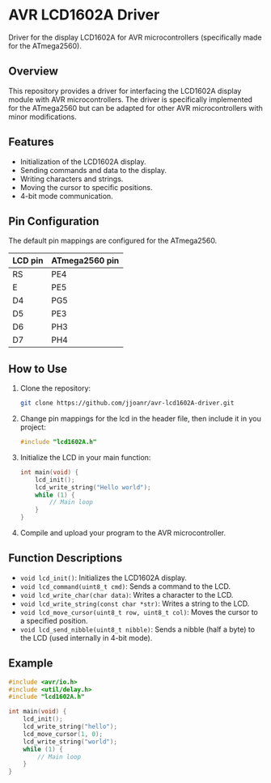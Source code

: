 # AVR LCD1602A Driver

Driver for the display LCD1602A for AVR microcontrollers (specifically made for the ATmega2560).

## Overview

This repository provides a driver for interfacing the LCD1602A display module with AVR microcontrollers. The driver is specifically implemented for the ATmega2560 but can be adapted for other AVR microcontrollers with minor modifications.

## Features

- Initialization of the LCD1602A display.
- Sending commands and data to the display.
- Writing characters and strings.
- Moving the cursor to specific positions.
- 4-bit mode communication.

## Pin Configuration

The default pin mappings are configured for the ATmega2560.

| LCD pin | ATmega2560 pin  |
|---------|-----------------|
| RS      | PE4             |
| E       | PE5             |
| D4      | PG5             |
| D5      | PE3             |
| D6      | PH3             |
| D7      | PH4             |

## How to Use

1. Clone the repository:

    ```sh
    git clone https://github.com/jjoanr/avr-lcd1602A-driver.git
    ```

2. Change pin mappings for the lcd in the header file, then include it in you project:

    ```c
    #include "lcd1602A.h"
    ```

3. Initialize the LCD in your main function:

    ```c
    int main(void) {
        lcd_init();
        lcd_write_string("Hello world");
        while (1) {
            // Main loop
        }
    }
    ```

4. Compile and upload your program to the AVR microcontroller.

## Function Descriptions

- `void lcd_init()`: Initializes the LCD1602A display.
- `void lcd_command(uint8_t cmd)`: Sends a command to the LCD.
- `void lcd_write_char(char data)`: Writes a character to the LCD.
- `void lcd_write_string(const char *str)`: Writes a string to the LCD.
- `void lcd_move_cursor(uint8_t row, uint8_t col)`: Moves the cursor to a specified position.
- `void lcd_send_nibble(uint8_t nibble)`: Sends a nibble (half a byte) to the LCD (used internally in 4-bit mode).

## Example

```c
#include <avr/io.h>
#include <util/delay.h>
#include "lcd1602A.h"

int main(void) {
    lcd_init();
    lcd_write_string("hello");
    lcd_move_cursor(1, 0);
    lcd_write_string("world");
    while (1) {
        // Main loop
    }
}
